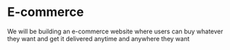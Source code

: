 # E-commerce
We will be building an e-commerce website where users can buy whatever they want and get it delivered anytime and anywhere they want
